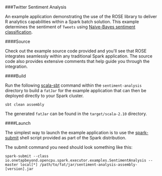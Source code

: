 ###Twitter Sentiment Analysis

An example application demonstrating the use of the ROSE library to
deliver R analytics capabilities within a Spark batch solution. This
example determines the sentiment of `Tweets` using [Naive-Bayes
sentiment classification](https://github.com/mananshah99/sentR).

####Source

Check out the example source code provided and you'll see that ROSE
integrates seamlessly within any traditional Spark application. The source
code also provides extensive comments that help guide you through
the integration.

####Build

Run the following [scala-sbt](http://www.scala-sbt.org) command within
the `sentiment-analysis` directory to build a `fatJar` for the example application
that can then be deployed directly to your Spark cluster.

``
sbt clean assembly
``

The generated `fatJar` can be found in the `target/scala-2.10` directory.

####Launch

The simplest way to launch the example application is to use the
[spark-submit](https://spark.apache.org/docs/latest/submitting-applications.html)
shell script provided as part of the Spark distribution.

The submit command you need should look something like this:

```
spark-submit --class io.onetapbeyond.opencpu.spark.executor.examples.SentimentAnalysis --master local[*] /path/to/fat/jar/sentiment-analysis-assembly-[version].jar
```
